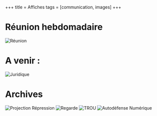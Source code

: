 +++
title = Affiches
tags = [communication, images]
+++

# Réunion hebdomadaire
![Réunion](/img/mardi.png)

# A venir :
![Juridique](/img/formajur1312_large.png)

# Archives
![Projection Répression](/img/afficherepressionfinal_large.png)
![Regarde](/img/regarde.png)
![TROU](/img/TROU.png)
![Autodéfense Numérique](/img/autodef-num.png)

